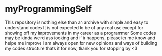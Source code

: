 # myProgrammingSelf
This repository is nothing else than an archive with simple and easy to understand codes
It is not expected to be of any real use except for showing off my improvements in my career as a programmer
Some codes may be kinda weird ass looking and if it happens, please let me know and helpe me improve
I am always open for new opinions and ways of building my codes structure
thats it for now, thank you for stopping by <3
